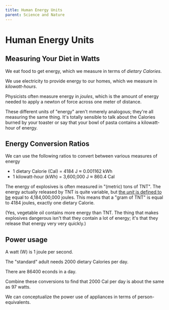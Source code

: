 ```yaml
---
title: Human Energy Units
parent: Science and Nature
---
```


# Human Energy Units

## Measuring Your Diet in Watts

We eat food to get energy, which we measure in terms of *dietary Calories*.

We use electricity to provide energy to our homes, which we measure in *kilowatt-hours*.

Physicists often measure energy in *joules*, which is the amount of energy needed to apply a newton of force across one meter of distance.

These different units  of "energy" aren't mmerely analogous; they're all measuring the same thing. 
It's totally sensible to talk about the Calories burned by your toaster or
say that your bowl of pasta contains a kilowatt-hour of energy.



## Energy Conversion Ratios

We can use the following ratios to convert between various measures of energy 

- 1 dietary Calorie (Cal) = 4184 J ≈ 0.001162 kWh 
- 1 kilowatt-hour (kWh) = 3,600,000 J ≈ 860.4 Cal


<!--- 1 joule (J) = -->

The energy of explosives is often measured in "(metric) tons of TNT". The energy actually released by TNT is quite variable, but [the *unit* is defined to be](https://www.nist.gov/pml/special-publication-811/nist-guide-si-appendix-b-conversion-factors/nist-guide-si-appendix-b8)
equal to 4,184,000,000 joules. This means that a "gram of TNT" is equal to 4184 joules, exactly one dietary Calorie.

(Yes, vegetable oil contains more energy than TNT. The thing that makes explosives dangerous isn't that they contain a lot of energy; it's that they release that energy very very quickly.)


## Power usage

A watt (W) is 1 joule per second.

The "standard" adult needs 2000 dietary Calories per day.

There are 86400 econds in a day.

Combine these conversions to find that 2000 Cal per day is about the same as 97 watts. 

We can conceptualize the power use of appliances in terms of person-equivalents.






